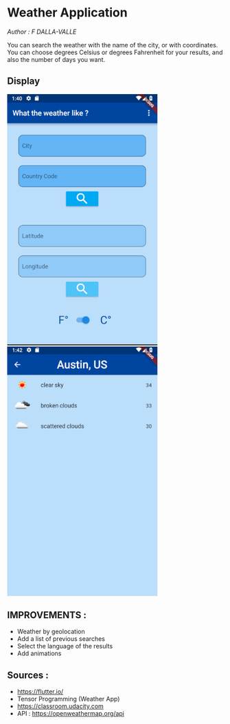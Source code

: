 # Weather Application

*Author : F DALLA-VALLE*

You can search the weather with the name of the city, or with coordinates. 
You can choose degrees Celsius or degrees Fahrenheit for your results, and also the number of days you want.

## Display
<img src='HomePage.png' width='350'>
<img src='ResultScreen.png' width='350'>

## IMPROVEMENTS :
* Weather by geolocation
* Add a list of previous searches
* Select the language of the results
* Add animations

## Sources :
* https://flutter.io/
* Tensor Programming (Weather App)
* https://classroom.udacity.com
* API : https://openweathermap.org/api
